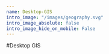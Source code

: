 ```yaml
---
name: Desktop-GIS
intro_image: "/images/geography.svg"
intro_image_absolute: false
intro_image_hide_on_mobile: False
---
```

#Desktop GIS
